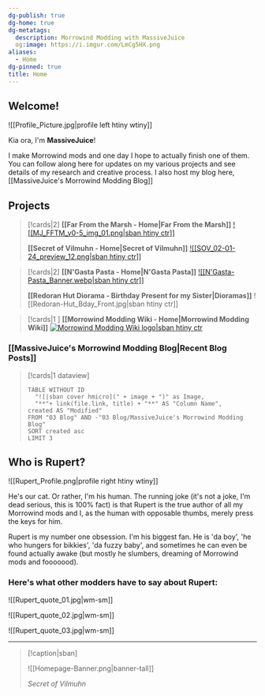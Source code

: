 ```yaml
---
dg-publish: true
dg-home: true
dg-metatags:
  description: Morrowind Modding with MassiveJuice
  og:image: https://i.imgur.com/LmCg5HX.png
aliases:
  - Home
dg-pinned: true
title: Home
---
```


## Welcome! 

![[Profile_Picture.jpg|profile left htiny wtiny]]

Kia ora, I'm **MassiveJuice**!

I make Morrowind mods and one day I hope to actually finish one of them. You can follow along here for updates on my various projects and see details of my research and creative process. I also host my blog here, [[MassiveJuice's Morrowind Modding Blog]]

## Projects

> [!cards|2]
> **[[Far From the Marsh - Home|Far From the Marsh]]**
> [![[MJ_FFTM_v0-5_img_01.png|sban htiny ctr]]](https://morrowind-modding-with-massivejuice.vercel.app/00-projects/far-from-the-marsh/far-from-the-marsh-home/)
> 
> **[[Secret of Vilmuhn - Home|Secret of Vilmuhn]]**
> [![[SOV_02-01-24_preview_12.png|sban htiny ctr]]](https://morrowind-modding-with-massivejuice.vercel.app/00-projects/secret-of-vilmuhn/secret-of-vilmuhn-home/)

> [!cards|2]
> **[[N'Gasta Pasta - Home|N'Gasta Pasta]]**
> [![[N'Gasta-Pasta_Banner.webp|sban htiny ctr]]](https://morrowind-modding-with-massivejuice.vercel.app/00-projects/n-gasta-pasta/n-gasta-pasta-home/)
> 
> **[[Redoran Hut Diorama - Birthday Present for my Sister|Dioramas]]**
> ![[Redoran-Hut_Bday_Front.jpg|sban htiny ctr]]

> [!cards|1 ]
> **[[Morrowind Modding Wiki - Home|Morrowind Modding Wiki]]**
> [![Morrowind Modding Wiki logo|sban htiny ctr](https://i.imgur.com/vyx7Hna.png)](https://morrowind-modding-with-massivejuice.vercel.app/00-projects/morrowind-modding-wiki/morrowind-modding-wiki-home/)

### [[MassiveJuice's Morrowind Modding Blog|Recent Blog Posts]]

> [!cards|1 dataview] 
> ```dataview 
> TABLE WITHOUT ID 
> 	"![|sban cover hmicro](" + image + ")" as Image, 
> 	"**"+ link(file.link, title) + "**" AS "Column Name", 
> created AS "Modified"
> FROM "03 Blog" AND -"03 Blog/MassiveJuice's Morrowind Modding Blog"
> SORT created asc
> LIMIT 3
> ```

## Who is Rupert?

![[Rupert_Profile.png|profile right htiny wtiny]]

He's our cat. Or rather, I'm his human. The running joke (it's not a joke, I'm dead serious, this is 100% fact) is that Rupert is the true author of all my Morrowind mods and I, as the human with opposable thumbs, merely press the keys for him. 

Rupert is my number one obsession. I'm his biggest fan. He is 'da boy', 'he who hungers for bikkies', 'da fuzzy baby', and sometimes he can even be found actually awake (but mostly he slumbers, dreaming of Morrowind mods and fooooood).

### Here's what other modders have to say about Rupert:

![[Rupert_quote_01.jpg|wm-sm]]

![[Rupert_quote_02.jpg|wm-sm]]

![[Rupert_quote_03.jpg|wm-sm]]

---

> [!caption|sban]
> 
> ![[Homepage-Banner.png|banner-tall]]
> 
> _Secret of Vilmuhn_
